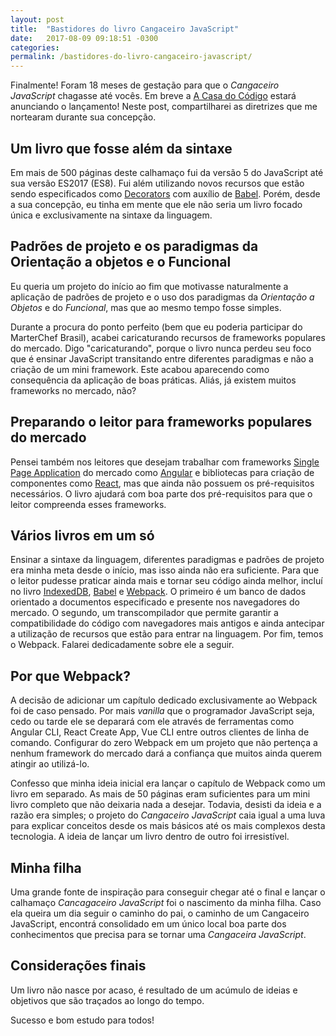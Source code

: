 ```yaml
---
layout: post
title:  "Bastidores do livro Cangaceiro JavaScript"
date:   2017-08-09 09:18:51 -0300
categories:
permalink: /bastidores-do-livro-cangaceiro-javascript/
---
```


Finalmente! Foram 18 meses de gestação para que o *Cangaceiro JavaScript* chagasse até vocês. Em breve a <a href="https://www.casadocodigo.com.br/" target="_blank">A Casa do Código</a> estará anunciando o lançamento! Neste post, compartilharei as diretrizes que me nortearam durante sua concepção. 

## Um livro que fosse além da sintaxe

Em mais de 500 páginas deste calhamaço fui da versão 5 do JavaScript até sua versão ES2017 (ES8). Fui além utilizando novos recursos que estão sendo especificados como <a href="https://github.com/tc39/proposal-decorators">Decorators</a> com auxílio de <a href="https://babeljs.io/" target="_blank">Babel</a>. Porém, desde a sua concepção, eu tinha em mente que ele não seria um livro focado única e exclusivamente na sintaxe da linguagem.

## Padrões de projeto e os paradigmas da Orientação a objetos e o Funcional

Eu queria um projeto do início ao fim que motivasse naturalmente a aplicação de padrões de projeto e o uso dos paradigmas da *Orientação a Objetos* e do *Funcional*, mas que ao mesmo tempo fosse simples. 

Durante a procura do ponto perfeito (bem que eu poderia participar do MarterChef Brasil), acabei caricaturando recursos de frameworks populares do mercado. Digo "caricaturando", porque o livro nunca perdeu seu foco que é ensinar JavaScript transitando entre diferentes paradigmas e não a criação de um mini framework. Este acabou aparecendo como consequência da aplicação de boas práticas. Aliás, já existem muitos frameworks no mercado, não?

## Preparando o leitor para frameworks populares do mercado

Pensei também nos leitores que desejam trabalhar com frameworks <a href="http://hipsters.tech/single-page-applications-hipsters-16/" target="_blank">Single Page Application</a> do mercado como <a href="https://angular.io/" target="_blank">Angular</a> e bibliotecas para criação de componentes como <a href="https://facebook.github.io/react/" target="_blank">React</a>, mas que ainda não possuem os pré-requisitos necessários. O livro ajudará com boa parte dos pré-requisitos para que o leitor compreenda esses frameworks.

## Vários livros em um só

Ensinar a sintaxe da linguagem, diferentes paradigmas e padrões de projeto era minha meta desde o início, mas isso ainda não era suficiente. Para que o leitor pudesse praticar ainda mais e tornar seu código ainda melhor, incluí no livro <a href="https://developer.mozilla.org/pt-BR/docs/IndexedDB" target="_blank">IndexedDB</a>, <a href="https://babeljs.io/" target="_blank">Babel</a> e <a href="https://webpack.github.io/">Webpack</a>. O primeiro é um banco de dados orientado a documentos especificado e presente nos navegadores do mercado. O segundo, um transcompilador que permite garantir a compatibilidade do código com navegadores mais antigos e ainda antecipar a utilização de recursos que estão para entrar na linguagem. Por fim, temos o Webpack. Falarei dedicadamente sobre ele a seguir.

## Por que Webpack?

A decisão de adicionar um capítulo dedicado exclusivamente ao Webpack foi de caso pensado. Por mais *vanilla* que o programador JavaScript seja, cedo ou tarde ele se deparará com ele através de ferramentas como Angular CLI, React Create App, Vue CLI entre outros clientes de linha de comando. Configurar do zero Webpack em um projeto que não pertença a nenhum framework do mercado dará a confiança que muitos ainda querem atingir ao utilizá-lo.

Confesso que minha ideia inicial era lançar o capítulo de Webpack como um livro em separado. As mais de 50 páginas eram suficientes para um mini livro completo que não deixaria nada a desejar. Todavia, desisti da ideia e a razão era simples; o projeto do *Cangaceiro JavaScript* caia igual a uma luva para explicar conceitos desde os mais básicos até os mais complexos desta tecnologia. A ideia de lançar um livro dentro de outro foi irresistível.

## Minha filha

Uma grande fonte de inspiração para conseguir chegar até o final e lançar o calhamaço *Cancagaceiro JavaScript* foi o nascimento da minha filha. Caso ela queira um dia seguir o caminho do pai, o caminho de um Cangaceiro JavaScript, encontrá consolidado em um único local boa parte dos conhecimentos que precisa para se tornar uma *Cangaceira JavaScript*.

## Considerações finais

Um livro não nasce por acaso, é resultado de um acúmulo de ideias e objetivos que são traçados ao longo do tempo.

Sucesso e bom estudo para todos!







